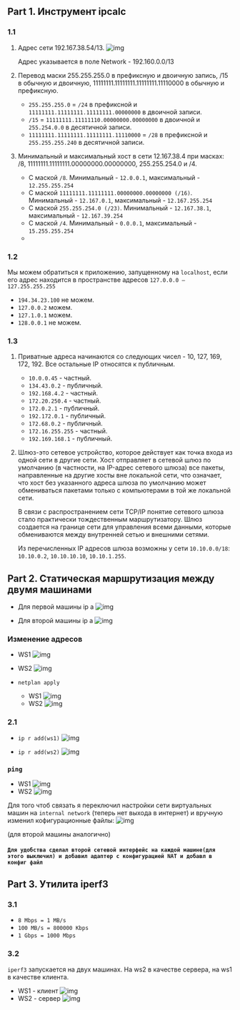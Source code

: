 ## Part 1. Инструмент ipcalc


### 1.1

1. Адрес сети 192.167.38.54/13.
   ![img](pictures/ipcalc_1.png)

    Адрес указывается в поле Network - 192.160.0.0/13
2. Перевод маски 255.255.255.0 в префиксную и двоичную запись, /15 в обычную и двоичную, 
    11111111.11111111.11111111.11110000 в обычную и префиксную.
    - `255.255.255.0` = `/24` в префиксной и  `11111111.11111111.11111111.00000000` в двоичной записи.
    - `/15` = `11111111.11111110.00000000.00000000` в двоичной и `255.254.0.0` в десятичной записи.
    - `11111111.11111111.11111111.11110000` = `/28` в префиксной и `255.255.255.240` в десятичной записи.
3. Минимальный и максимальный хост в сети 12.167.38.4 при масках: /8, 11111111.11111111.00000000.00000000, 
    255.255.254.0 и /4.
    - С маской `/8`. Минимальный - `12.0.0.1`, максимальный - `12.255.255.254`
    - С маской `11111111.11111111.00000000.00000000 (/16)`. Минимальный - `12.167.0.1`, максимальный - `12.167.255.254`
    - С маской `255.255.254.0 (/23)`. Минимальный - `12.167.38.1`, максимальный - `12.167.39.254`
    - С маской `/4`. Минимальный - `0.0.0.1`, максимальный - `15.255.255.254`
    - 
### 1.2

Мы можем обратиться к приложению, запущенному на `localhost`, если его адрес находится в пространстве адресов
`127.0.0.0 — 127.255.255.255`

   - `194.34.23.100` не можем.
   - `127.0.0.2` можем.
   - `127.1.0.1` можем.
   - `128.0.0.1` не можем.


### 1.3


1. Приватные адреса начинаются со следующих чисел - 10, 127, 169, 172, 192. Все остальные IP относятся к публичным.
   - `10.0.0.45` - частный.
   - `134.43.0.2` - публичный.
   - `192.168.4.2` - частный.
   - `172.20.250.4` - частный.
   - `172.0.2.1` - публичный.
   - `192.172.0.1` - публичный.
   - `172.68.0.2` - публичный.
   - `172.16.255.255` - частный.
   - `192.169.168.1` - публичный.

2. Шлюз-это сетевое устройство, которое действует как точка входа из одной сети в другие сети. 
   Хост отправляет в сетевой шлюз по умолчанию (в частности, на IP-адрес сетевого шлюза) все пакеты,
   направленные на другие хосты вне локальной сети, 
   что означает, что хост без указанного адреса шлюза по умолчанию может обмениваться пакетами 
   только с компьютерами в той же локальной сети.

   В связи с распространением сети TCP/IP 
   понятие сетевого шлюза стало практически тождественным маршрутизатору. 
   Шлюз создается на границе сети для управления всеми данными, 
   которые обмениваются между внутренней сетью и внешними сетями.

   Из перечисленных IP адресов шлюза возможны у сети `10.10.0.0/18`:
   `10.10.0.2`, `10.10.10.10`,  `10.10.1.255`.

## Part 2. Статическая маршрутизация между двумя машинами

- Для первой машины ip a
   ![img](pictures/ip_a_1.png)

- Для второй машины ip a
  ![img](pictures/ip_a_2.png)

### Изменение адресов

- WS1
  ![img](pictures/ws1-yaml_1.png)
- WS2
  ![img](pictures/ws2-yaml_1.png)

- `netplan apply`
  - WS1
    ![img](pictures/netplan_apply_ws1.png)
  - WS2
    ![img](pictures/netplan_apply_ws2.png)

### 2.1

- `ip r add(ws1)`
   ![img](pictures/ip_r_add_ws1.png)

- `ip r add(ws2)`
  ![img](pictures/ip_r_add_ws2.png)

### `ping`
- WS1
  ![img](pictures/ping_ws1_1.png)
- WS2
  ![img](pictures/ping_ws2_1.png)

Для того чтоб связать я переключил настройки сети виртуальных машин на `internal network` (теперь нет выхода в интернет)
и вручную изменил кофигурационные файлы:
![img](pictures/config-for-routing-1.png) 

(для второй машины аналогично)

#### `Для удобства сделал второй сетевой интерфейс на каждой машине(для этого выключил) и добавил адаптер с конфигурацией NAT и добавл в конфиг файл`

## Part 3. Утилита iperf3

### 3.1
- `8 Mbps = 1 MB/s`
- `100 MB/s = 800000 Kbps`
- `1 Gbps = 1000 Mbps`


### 3.2
`iperf3` запускается на двух машинах. На ws2 в качестве сервера, на ws1 в качестве клиента.
- WS1 - клиент
  ![img](pictures/iperf3_ws1.png)
- WS2 - сервер
  ![img](pictures/iperf3_ws2.png)

